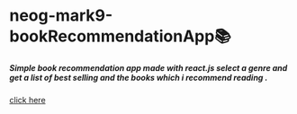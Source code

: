 # neog-mark9-bookRecommendationApp📚
##### Simple book recommendation app made with react.js select a genre and get a list of best selling and the books which i recommend reading .
[click here](https://book-recommendation-for-you.netlify.app/)

